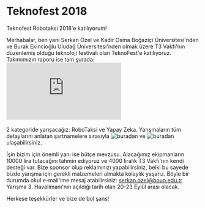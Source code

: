 # Teknofest 2018

Teknofest Robotaksi 2018'e katılıyorum!


Merhabalar, ben yani Serkan Özel ve Kadir Osma Boğaziçi Üniversitesi'nden ve Burak Ekincioğlu Uludağ Üniversitesi'nden olmak üzere T3 Vakfı'nın düzenlemiş olduğu teknoloji festivali olan TeknoFest'e katılıyoruz. Takımımızın raporu ise tam şurada: ![rapor](https://github.com/serkan-ozel-2015400123/Teknofest2018Robotaksi/blob/master/Report.pdf)

2 kategoride yarışacağız: RoboTaksi ve Yapay Zeka. Yarışmaların tüm detaylarını anlatan şartnamelere sırasıyla ![buradan](http://teknofestistanbul.org/tr/teknoloji-yarismalari/robotaksi-yarismasi) ve ![buradan](http://teknofestistanbul.org/tr/teknoloji-yarismalari/yapay-zeka-yarismasi) ulaşabilirsiniz.

İşin bizim için önemli yanı ise bütçe mevzusu. Alacağımız ekipmanların 10000 lira tutacağını tahmin ediyoruz ve 4000 liralık T3 Vakfı'nın kendi desteği var. Bize sponsor olup reklamınızı yapabilirsiniz, belki bu sayede bizde yarışma için gerekli malzemeleri almakta kolaylık yaşarız. Böyle bir durumda okul e-mail'ime mesaj atabilirsiniz: serkan.ozel@boun.edu.tr Yarışma 3. Havalimanı'nın açıldığı tarih olan 20-23 Eylül arası olacak.

Herkese teşekkürler ve bize de bol şans!


